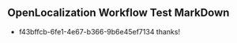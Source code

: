 ## OpenLocalization Workflow Test MarkDown
* f43bffcb-6fe1-4e67-b366-9b6e45ef7134 thanks!

<!--HONumber=Jul16_HO2-->


